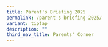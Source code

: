 ```yaml
---
title: Parent's Briefing 2025
permalink: /parent-s-briefing-2025/
variant: tiptap
description: ""
third_nav_title: Parents' Corner
---
```


